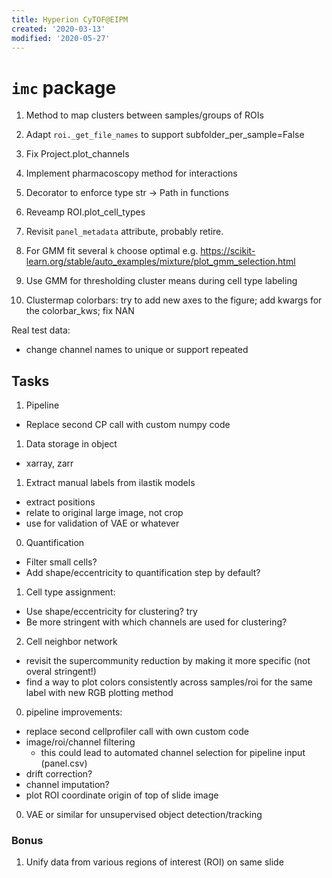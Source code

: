 ```yaml
---
title: Hyperion CyTOF@EIPM
created: '2020-03-13'
modified: '2020-05-27'
---
```


# `imc` package


1. Method to map clusters between samples/groups of ROIs
1. Adapt `roi._get_file_names` to support subfolder_per_sample=False
2. Fix Project.plot_channels

1. Implement pharmacoscopy method for interactions
1. Decorator to enforce type str -> Path in functions
3. Reveamp ROI.plot_cell_types
3. Revisit `panel_metadata` attribute, probably retire.
2. For GMM fit several `k` choose optimal e.g. https://scikit-learn.org/stable/auto_examples/mixture/plot_gmm_selection.html
3. Use GMM for thresholding cluster means during cell type labeling


4. Clustermap colorbars: try to add new axes to the figure; add kwargs for the colorbar_kws; fix NAN

Real test data:
 - change channel names to unique or support repeated


## Tasks

1. Pipeline
  - Replace second CP call with custom numpy code


1. Data storage in object
  - xarray, zarr

1. Extract manual labels from ilastik models
  - extract positions
  - relate to original large image, not crop
  - use for validation of VAE or whatever  

0. Quantification
  - Filter small cells?
  - Add shape/eccentricity to quantification step by default?
1. Cell type assignment:
  - Use shape/eccentricity for clustering? try
  - Be more stringent with which channels are used for clustering?
2. Cell neighbor network
  - revisit the supercommunity reduction by making it more specific (not overal stringent!)
  - find a way to plot colors consistently across samples/roi for the same label with new RGB plotting method

0. pipeline improvements:
  - replace second cellprofiler call with own custom code
  - image/roi/channel filtering
    - this could lead to automated channel selection for pipeline input (panel.csv)
  - drift correction?
  - channel imputation?
  - plot ROI coordinate origin of top of slide image

0. VAE or similar for unsupervised object detection/tracking

### Bonus

1. Unify data from various regions of interest (ROI) on same slide
